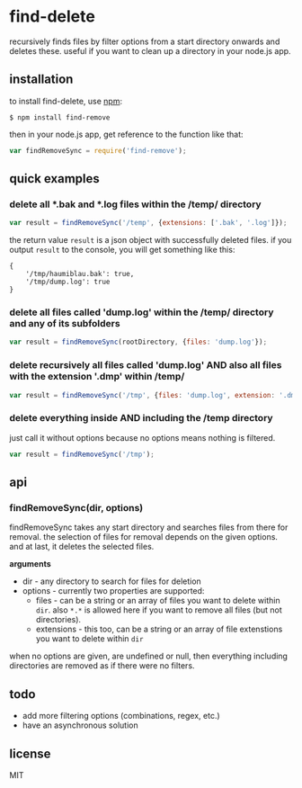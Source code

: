 # find-delete

recursively finds files by filter options from a start directory onwards and deletes these. useful if you want to clean up a directory in your node.js app.

## installation
    
to install find-delete, use [npm](http://github.com/isaacs/npm):

    $ npm install find-remove
    
then in your node.js app, get reference to the function like that:
    
```javascript
var findRemoveSync = require('find-remove');
```

## quick examples

### delete all *.bak and *.log files within the /temp/ directory

```javascript
var result = findRemoveSync('/temp', {extensions: ['.bak', '.log']});
```

the return value `result` is a json object with successfully deleted files. if you output `result` to the console, you will get something like this:

```
{
    '/tmp/haumiblau.bak': true,
    '/tmp/dump.log': true 
}
```

### delete all files called 'dump.log' within the /temp/ directory and any of its subfolders

```javascript
var result = findRemoveSync(rootDirectory, {files: 'dump.log'});
```

### delete recursively all files called 'dump.log' AND also all files with the extension '.dmp'  within /temp/

```javascript
var result = findRemoveSync('/tmp', {files: 'dump.log', extension: '.dmp'});
```

### delete everything inside AND including the /temp directory

just call it without options because no options means nothing is filtered.


```javascript
var result = findRemoveSync('/tmp');
```

## api

### findRemoveSync(dir, options)

findRemoveSync takes any start directory and searches files from there for removal. the selection of files for removal depends on the given options. and at last, it deletes the selected files.
 
__arguments__

* dir - any directory to search for files for deletion
* options - currently two properties are supported:
    * files - can be a string or an array of files you want to delete within `dir`. also `*.*` is allowed here if you want to remove all files (but not directories).
    * extensions - this too, can be a string or an array of file extenstions you want to delete within `dir`

when no options are given, are undefined or null, then everything including directories are removed as if there were no filters.

## todo

* add more filtering options (combinations, regex,  etc.)
* have an asynchronous solution

## license

MIT

